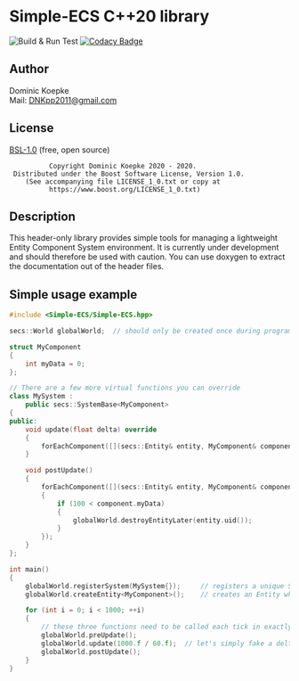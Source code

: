 # Simple-ECS C++20 library
![Build & Run Test](https://github.com/DNKpp/Simple-ECS/workflows/Build%20&%20Run%20Test/badge.svg)
[![Codacy Badge](https://app.codacy.com/project/badge/Grade/5ba6d2c830154af788208602cc45a65a)](https://www.codacy.com/manual/DNKpp/Simple-ECS?utm_source=github.com&amp;utm_medium=referral&amp;utm_content=DNKpp/Simple-ECS&amp;utm_campaign=Badge_Grade)

## Author
Dominic Koepke  
Mail: [DNKpp2011@gmail.com](mailto:dnkpp2011@gmail.com)

## License

[BSL-1.0](https://github.com/DNKpp/CitiesSkylines_AdvancedOutsideConnection/blob/master/LICENSE_1_0.txt) (free, open source)

```text
          Copyright Dominic Koepke 2020 - 2020.
 Distributed under the Boost Software License, Version 1.0.
    (See accompanying file LICENSE_1_0.txt or copy at
          https://www.boost.org/LICENSE_1_0.txt)
```

## Description
This header-only library provides simple tools for managing a lightweight Entity Component System environment. It is currently under development and should therefore
be used with caution. You can use doxygen to extract the documentation out of the header files.

## Simple usage example
```cpp
#include <Simple-ECS/Simple-ECS.hpp>

secs::World globalWorld;  // should only be created once during program runtime

struct MyComponent
{
    int myData = 0;
};

// There are a few more virtual functions you can override
class MySystem :
    public secs::SystemBase<MyComponent>
{
public:
    void update(float delta) override
    {
        forEachComponent([](secs::Entity& entity, MyComponent& component) { component.myData += 1; });
    }

    void postUpdate()
    {
        forEachComponent([](secs::Entity& entity, MyComponent& component)
        {
            if (100 < component.myData)
            {
                globalWorld.destroyEntityLater(entity.uid());
            }
        });
    }
};

int main()
{
    globalWorld.registerSystem(MySystem{});     // registers a unique System, which components we'll be able to instantiate
    globalWorld.createEntity<MyComponent>();    // creates an Entity which World will take care of

    for (int i = 0; i < 1000; ++i)
    {
        // these three functions need to be called each tick in exactly this order.
        globalWorld.preUpdate();
        globalWorld.update(1000.f / 60.f);  // let's simply fake a delta for each cycle
        globalWorld.postUpdate();
    }
}
```
